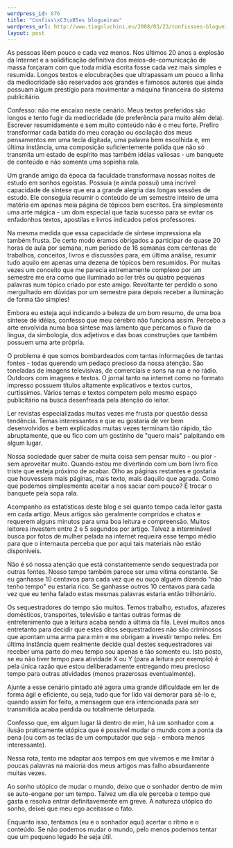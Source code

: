 ```yaml
--- 
wordpress_id: 876
title: "Confiss\xC3\xB5es blogueiras"
wordpress_url: http://www.tiagoluchini.eu/2008/03/23/confissoes-blogueiras/
layout: post
---
```

As pessoas lêem pouco e cada vez menos. Nos últimos 20 anos a explosão da Internet e a solidificação definitiva dos meios-de-comunicação de massa forçaram com que toda mídia escrita fosse cada vez mais simples e resumida. Longos textos e elocubrações que ultrapassam um pouco a linha da mediocridade são reservados aos grandes e famosos autores que ainda possuam algum prestígio para movimentar a máquina financeira do sistema publicitário.

Confesso: não me encaixo neste cenário. Meus textos preferidos são longos e tento fugir da mediocridade (de preferência para muito além dela). Escrever resumidamente e sem muito conteúdo não é o meu forte. Prefiro transformar cada batida do meu coração ou oscilação dos meus pensamentos em uma tecla digitada, uma palavra bem escolhida e, em última instância, uma composição suficientemente polida que não só transmita um estado de espírito mas também idéias valiosas - um banquete de conteúdo e não somente uma sopinha rala.

Um grande amigo da época da faculdade transformava nossas noites de estudo em sonhos egoístas. Possuia (e ainda possui) uma incrível capacidade de síntese que era a grande alegria das longas sessões de estudo. Ele conseguia resumir o conteúdo de um semestre inteiro de uma matéria em apenas meia página de tópicos bem escritos. Era simplesmente uma arte mágica - um dom especial que fazia sucesso para se evitar os enfadonhos textos, apostilas e livros indicados pelos professores.

Na mesma medida que essa capacidade de síntese impressiona ela também frusta. De certo modo éramos obrigados a participar de quase 20 horas de aula por semana, num período de 16 semanas com centenas de trabalhos, conceitos, livros e discussões para, em última análise, resumir tudo aquilo em apenas uma dezena de tópicos bem resumidos. Por muitas vezes um conceito que me parecia extremamente complexo por um semestre me era como que iluminado ao ler três ou quatro pequenas palavras num tópico criado por este amigo. Revoltante ter perdido o sono mergulhado em dúvidas por um semestre para depois receber a iluminação de forma tão simples!

Embora eu esteja aqui indicando a beleza de um bom resumo, de uma boa síntese de idéias, confesso que meu cérebro não funciona assim. Percebo a arte envolvida numa boa síntese mas lamento que percamos o fluxo da língua, da simbologia, dos adjetivos e das boas construções que também possuem uma arte própria.

O problema é que somos bombardeados com tantas informações de tantas fontes - todas querendo um pedaço precioso da nossa atenção. São toneladas de imagens televisivas, de comerciais e sons na rua e no rádio. Outdoors com imagens e textos. O jornal tanto na internet como no formato impresso possuem títulos altamente explicativos e textos curtos, curtíssimos. Vários temas e textos competem pelo mesmo espaço publicitário na busca desenfreada pela atenção do leitor.

Ler revistas especializadas muitas vezes me frusta por questão dessa tendência. Temas interessantes e que eu gostaria de ver bem desenvolvidos e bem explicados muitas vezes terminam tão rápido, tão abruptamente, que eu fico com um gostinho de "quero mais" palpitando em algum lugar.

Nossa sociedade quer saber de muita coisa sem pensar muito - ou pior - sem aproveitar muito. Quando estou me divertindo com um bom livro fico triste que esteja próximo de acabar. Olho as páginas restantes e gostaria que houvessem mais páginas, mais texto, mais daquilo que agrada. Como que podemos simplesmente aceitar a nos saciar com pouco? É trocar o banquete pela sopa rala.

Acompanho as estatísticas deste blog e sei quanto tempo cada leitor gasta em cada artigo. Meus artigos são geralmente compridos e chatos e requerem alguns minutos para uma boa leitura e compreensão. Muitos leitores investem entre 2 e 5 segundos por artigo. Talvez a interminável busca por fotos de mulher pelada na internet requeira esse tempo médio para que o internauta perceba que por aqui tais materiais não estão disponíveis.

Não é só nossa atenção que está constantemente sendo sequestrada por outras fontes. Nosso tempo também parece ser uma vítima constante. Se eu ganhasse 10 centavos para cada vez que eu ouço alguém dizendo "não tenho tempo" eu estaria rico. Se ganhasse outros 10 centavos para cada vez que eu tenha falado estas mesmas palavras estaria então trilhonário.

Os sequestradores do tempo são muitos. Temos trabalho, estudos, afazeres domésticos, transportes, televisão e tantas outras formas de entretenimento que a leitura acaba sendo a última da fila. Levei muitos anos entretanto para decidir que estes ditos sequestradores não são criminosos que apontam uma arma para mim e me obrigam a investir tempo neles. Em última instância quem realmente decide qual destes sequestradores vai receber uma parte do meu tempo sou apenas e tão somente eu. Isto posto, se eu não tiver tempo para atividade X ou Y (para a leitura por exemplo) é pela única razão que estou deliberadamente entregando meu precioso tempo para outras atividades (menos prazerosas eventualmente).

Ajunte a esse cenário pintado até agora uma grande dificuldade em ler de forma ágil e eficiente, ou seja, tudo que for lido vai demorar para sê-lo e, quando assim for feito, a mensagem que era intencionada para ser transmitida acaba perdida ou totalmente deturpada.

Confesso que, em algum lugar lá dentro de mim, há um sonhador com a ilusão praticamente utópica que é possível mudar o mundo com a ponta da pena (ou com as teclas de um computador que seja - embora menos interessante).

Nessa rota, tento me adaptar aos tempos em que vivemos e me limitar à poucas palavras na maioria dos meus artigos mas falho absurdamente muitas vezes.

Ao sonho utópico de mudar o mundo, deixo que o sonhador dentro de mim se auto-engane por um tempo. Talvez um dia ele perceba o tempo que gasta e resolva entrar definitavemente em greve. À natureza utópica do sonho, deixei que meu ego aceitasse o fato.

Enquanto isso, tentamos (eu e o sonhador aqui) acertar o ritmo e o conteúdo. Se não podemos mudar o mundo, pelo menos podemos tentar que um pequeno legado lhe seja útil.
